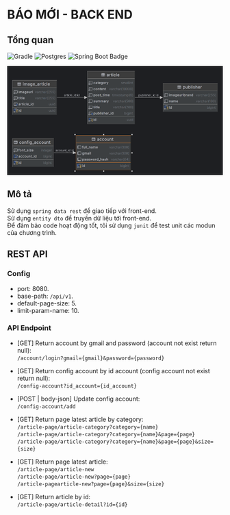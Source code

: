 # BÁO MỚI - BACK END
## Tổng quan

![Gradle](https://img.shields.io/badge/Gradle-02303A.svg?style=for-the-badge&logo=Gradle&logoColor=black)
![Postgres](https://img.shields.io/badge/postgres-%23316192.svg?style=for-the-badge&logo=postgresql&logoColor=white)
![Spring Boot Badge](https://img.shields.io/badge/Spring%20Boot-6DB33F?logo=springboot&logoColor=fff&style=for-the-badge)

![ERD](/img/diagram.png)

## Mô tả
Sử dụng `spring data rest` để giao tiếp với front-end. <br>
Sử dụng `entity dto` để truyền dữ liệu tới front-end.<br>
Để đảm bảo code hoạt động tốt, tôi sử dụng `junit` để test unit các modun của chương trình. 

## REST API
### Config
- port: 8080. <br>
- base-path: `/api/v1`. <br>
- default-page-size: 5. <br>
- limit-param-name: 10. <br>
### API Endpoint
- [GET] Return account by gmail and password (account not exist return null): <br>
  `/account/login?gmail={gmail}&password={password}`

- [GET] Return config account by id account (config account not exist return null): <br>
  `/config-account?id_account={id_account}`

- [POST | body-json] Update config account: <br>
  `/config-account/add`

- [GET] Return page latest article by category: <br>
  `/article-page/article-category?category={name}` <br>
  `/article-page/article-category?category={name}&page={page}` <br>
  `/article-page/article-category?category={name}&page={page}&size={size}` <br>

- [GET] Return page latest article: <br>
  `/article-page/article-new` <br>
  `/article-page/article-new?page={page}` <br>
  `/article-pagearticle-new?page={page}&size={size}` <br>

- [GET] Return article by id: <br>
  `/article-page/article-detail?id={id}`
